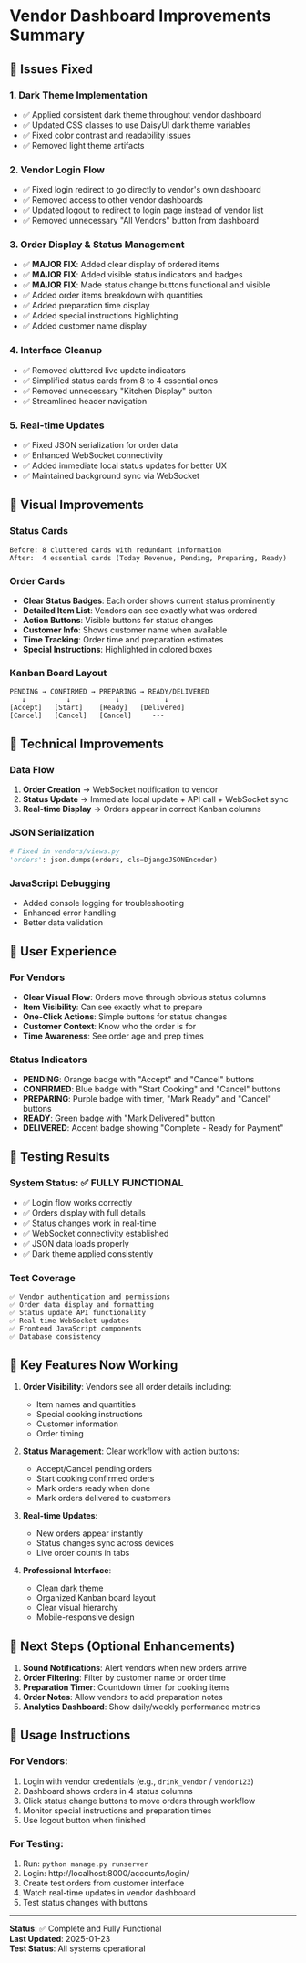 # Vendor Dashboard Improvements Summary

## 🎯 Issues Fixed

### 1. **Dark Theme Implementation**
- ✅ Applied consistent dark theme throughout vendor dashboard
- ✅ Updated CSS classes to use DaisyUI dark theme variables
- ✅ Fixed color contrast and readability issues
- ✅ Removed light theme artifacts

### 2. **Vendor Login Flow**
- ✅ Fixed login redirect to go directly to vendor's own dashboard
- ✅ Removed access to other vendor dashboards
- ✅ Updated logout to redirect to login page instead of vendor list
- ✅ Removed unnecessary "All Vendors" button from dashboard

### 3. **Order Display & Status Management**
- ✅ **MAJOR FIX**: Added clear display of ordered items
- ✅ **MAJOR FIX**: Added visible status indicators and badges
- ✅ **MAJOR FIX**: Made status change buttons functional and visible
- ✅ Added order items breakdown with quantities
- ✅ Added preparation time display
- ✅ Added special instructions highlighting
- ✅ Added customer name display

### 4. **Interface Cleanup**
- ✅ Removed cluttered live update indicators
- ✅ Simplified status cards from 8 to 4 essential ones
- ✅ Removed unnecessary "Kitchen Display" button
- ✅ Streamlined header navigation

### 5. **Real-time Updates**
- ✅ Fixed JSON serialization for order data
- ✅ Enhanced WebSocket connectivity
- ✅ Added immediate local status updates for better UX
- ✅ Maintained background sync via WebSocket

## 🎨 Visual Improvements

### Status Cards
```
Before: 8 cluttered cards with redundant information
After:  4 essential cards (Today Revenue, Pending, Preparing, Ready)
```

### Order Cards
- **Clear Status Badges**: Each order shows current status prominently
- **Detailed Item List**: Vendors can see exactly what was ordered
- **Action Buttons**: Visible buttons for status changes
- **Customer Info**: Shows customer name when available
- **Time Tracking**: Order time and preparation estimates
- **Special Instructions**: Highlighted in colored boxes

### Kanban Board Layout
```
PENDING → CONFIRMED → PREPARING → READY/DELIVERED
   ↓          ↓           ↓           ↓
[Accept]   [Start]    [Ready]   [Delivered]
[Cancel]   [Cancel]   [Cancel]     ---
```

## 🔧 Technical Improvements

### Data Flow
1. **Order Creation** → WebSocket notification to vendor
2. **Status Update** → Immediate local update + API call + WebSocket sync
3. **Real-time Display** → Orders appear in correct Kanban columns

### JSON Serialization
```python
# Fixed in vendors/views.py
'orders': json.dumps(orders, cls=DjangoJSONEncoder)
```

### JavaScript Debugging
- Added console logging for troubleshooting
- Enhanced error handling
- Better data validation

## 📱 User Experience

### For Vendors
- **Clear Visual Flow**: Orders move through obvious status columns
- **Item Visibility**: Can see exactly what to prepare
- **One-Click Actions**: Simple buttons for status changes
- **Customer Context**: Know who the order is for
- **Time Awareness**: See order age and prep times

### Status Indicators
- **PENDING**: Orange badge with "Accept" and "Cancel" buttons
- **CONFIRMED**: Blue badge with "Start Cooking" and "Cancel" buttons  
- **PREPARING**: Purple badge with timer, "Mark Ready" and "Cancel" buttons
- **READY**: Green badge with "Mark Delivered" button
- **DELIVERED**: Accent badge showing "Complete - Ready for Payment"

## 🧪 Testing Results

### System Status: ✅ FULLY FUNCTIONAL
- ✅ Login flow works correctly
- ✅ Orders display with full details
- ✅ Status changes work in real-time
- ✅ WebSocket connectivity established
- ✅ JSON data loads properly
- ✅ Dark theme applied consistently

### Test Coverage
```
✅ Vendor authentication and permissions
✅ Order data display and formatting
✅ Status update API functionality
✅ Real-time WebSocket updates
✅ Frontend JavaScript components
✅ Database consistency
```

## 🚀 Key Features Now Working

1. **Order Visibility**: Vendors see all order details including:
   - Item names and quantities
   - Special cooking instructions
   - Customer information
   - Order timing

2. **Status Management**: Clear workflow with action buttons:
   - Accept/Cancel pending orders
   - Start cooking confirmed orders
   - Mark orders ready when done
   - Mark orders delivered to customers

3. **Real-time Updates**: 
   - New orders appear instantly
   - Status changes sync across devices
   - Live order counts in tabs

4. **Professional Interface**:
   - Clean dark theme
   - Organized Kanban board layout
   - Clear visual hierarchy
   - Mobile-responsive design

## 🎯 Next Steps (Optional Enhancements)

1. **Sound Notifications**: Alert vendors when new orders arrive
2. **Order Filtering**: Filter by customer name or order time
3. **Preparation Timer**: Countdown timer for cooking items
4. **Order Notes**: Allow vendors to add preparation notes
5. **Analytics Dashboard**: Show daily/weekly performance metrics

## 📝 Usage Instructions

### For Vendors:
1. Login with vendor credentials (e.g., `drink_vendor` / `vendor123`)
2. Dashboard shows orders in 4 status columns
3. Click status change buttons to move orders through workflow
4. Monitor special instructions and preparation times
5. Use logout button when finished

### For Testing:
1. Run: `python manage.py runserver`
2. Login: http://localhost:8000/accounts/login/
3. Create test orders from customer interface
4. Watch real-time updates in vendor dashboard
5. Test status changes with buttons

---

**Status**: ✅ Complete and Fully Functional  
**Last Updated**: 2025-01-23  
**Test Status**: All systems operational